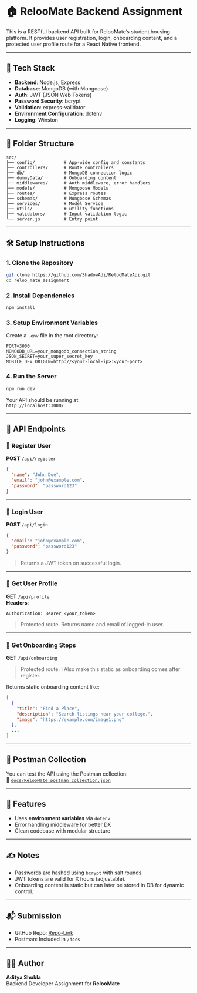 # 🏠 RelooMate Backend Assignment

This is a RESTful backend API built for RelooMate’s student housing platform. It provides user registration, login, onboarding content, and a protected user profile route for a React Native frontend.

---

## 🚀 Tech Stack

- **Backend**: Node.js, Express
- **Database**: MongoDB (with Mongoose)
- **Auth**: JWT (JSON Web Tokens)
- **Password Security**: bcrypt
- **Validation**: express-validator
- **Environment Configuration**: dotenv
- **Logging**: Winston

---

## 📁 Folder Structure

```
src/
├── config/           # App-wide config and constants
├── controllers/      # Route controllers
├── db/               # MongoDB connection logic
├── dummyData/        # Onboarding content
├── middlewares/      # Auth middleware, error handlers
├── models/           # Mongoose Models
├── routes/           # Express routes
├── schemas/          # Mongoose Schemas
├── services/         # Model Service
├── utils/            # utility functions
├── validators/       # Input validation logic
└── server.js         # Entry point
```

---

## 🛠 Setup Instructions

### 1. Clone the Repository

```bash
git clone https://github.com/ShadowAdi/RelooMateApi.git
cd reloo_mate_assignment
```

### 2. Install Dependencies

```bash
npm install
```

### 3. Setup Environment Variables

Create a `.env` file in the root directory:

```env
PORT=3000
MONGODB_URL=your_mongodb_connection_string
JSON_SECRET=your_super_secret_key
MOBILE_DEV_ORIGIN=http://<your-local-ip>:<your-port>
```

### 4. Run the Server

```bash
npm run dev
```

Your API should be running at:  
`http://localhost:3000/`

---

## 🔐 API Endpoints

### 📝 Register User

**POST** `/api/register`

```json
{
  "name": "John Doe",
  "email": "john@example.com",
  "password": "password123"
}
```

---

### 🔐 Login User

**POST** `/api/login`

```json
{
  "email": "john@example.com",
  "password": "password123"
}
```

> Returns a JWT token on successful login.

---

### 👤 Get User Profile

**GET** `/api/profile`  
**Headers**:
```
Authorization: Bearer <your_token>
```

> Protected route. Returns name and email of logged-in user.

---

### 🚀 Get Onboarding Steps

**GET** `/api/onboarding`

> Protected route. I Also make this static as onboarding comes after register.


Returns static onboarding content like:


```json
[
  {
    "title": "Find a Place",
    "description": "Search listings near your college.",
    "image": "https://example.com/image1.png"
  },
  ...
]
```

---

## 🧪 Postman Collection

You can test the API using the Postman collection:  
📄 [`docs/RelooMate.postman_collection.json`](./docs/RelooMate.postman_collection.json)

---

## 🐳 Features

- Uses **environment variables** via `dotenv`
- Error handling middleware for better DX
- Clean codebase with modular structure

---


## ✍️ Notes

- Passwords are hashed using `bcrypt` with salt rounds.
- JWT tokens are valid for X hours (adjustable).
- Onboarding content is static but can later be stored in DB for dynamic control.

---

## 📬 Submission

- GitHub Repo: [Repo-Link](https://github.com/ShadowAdi/RelooMateApi)
- Postman: Included in `/docs`

---

## 👨‍💻 Author

**Aditya Shukla**  
Backend Developer Assignment for **RelooMate**

